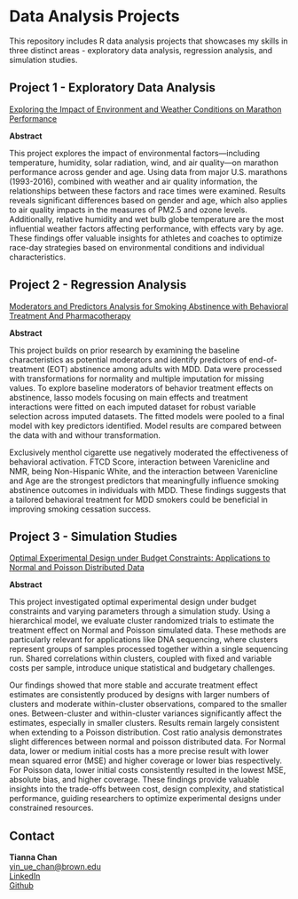 # Data Analysis Projects

This repository includes R data analysis projects that showcases my skills in three distinct areas - exploratory data analysis, regression analysis, and simulation studies.

## Project 1 - Exploratory Data Analysis

[Exploring the Impact of Environment and Weather Conditions on Marathon Performance](/Project1/README.md)

**Abstract**

This project explores the impact of environmental factors—including temperature, humidity, solar radiation, wind, and air quality—on marathon performance across gender and age. Using data from major U.S. marathons (1993-2016), combined with weather and air quality information, the relationships between these factors and race times were examined. Results reveals significant differences based on gender and age, which also applies to air quality impacts in the measures of PM2.5 and ozone levels. Additionally, relative humidity and wet bulb globe temperature are the most influential weather factors affecting performance, with effects vary by age. These findings offer valuable insights for athletes and coaches to optimize race-day strategies based on environmental conditions and individual characteristics.

## Project 2 - Regression Analysis

[Moderators and Predictors Analysis for Smoking Abstinence with Behavioral Treatment And Pharmacotherapy](/Project2/README.md)

**Abstract**

This project builds on prior research by examining the baseline characteristics as potential moderators and identify predictors of end-of-treatment (EOT) abstinence among adults with MDD. Data were processed with transformations for normality and multiple imputation for missing values. To explore baseline moderators of behavior treatment effects on abstinence, lasso models focusing on main effects and treatment interactions were fitted on each imputed dataset for robust variable selection across imputed datasets. The fitted models were pooled to a final model with key predictors identified. Model results are compared between the data with and withour transformation. 

Exclusively menthol cigarette use negatively moderated the effectiveness of behavioral activation. FTCD Score, interaction between Varenicline and NMR, being Non-Hispanic White, and the interaction between Varenicline and Age are the strongest predictors that meaningfully influence smoking abstinence outcomes in individuals with MDD. These findings suggests that a tailored behavioral treatment for MDD smokers could be beneficial in improving smoking cessation success.

## Project 3 - Simulation Studies

[Optimal Experimental Design under Budget Constraints: Applications to Normal and Poisson Distributed Data](/Project3/README.md)

**Abstract**

This project investigated optimal experimental design under budget constraints and varying parameters through a simulation study. Using a hierarchical model, we evaluate cluster randomized trials to estimate the treatment effect on Normal and Poisson simulated data. These methods are particularly relevant for applications like DNA sequencing, where clusters represent groups of samples processed together within a single sequencing run. Shared correlations within clusters, coupled with fixed and variable costs per sample, introduce unique statistical and budgetary challenges.

Our findings showed that more stable and accurate treatment effect estimates are consistently produced by designs with larger numbers of clusters and moderate within-cluster observations, compared to the smaller ones. Between-cluster and within-cluster variances significantly affect the estimates, especially in smaller clusters. Results remain largely consistent when extending to a Poisson distribution. Cost ratio analysis demonstrates slight differences between normal and poisson distributed data. For Normal data, lower or medium initial costs has a more precise result with lower mean squared error (MSE) and higher coverage or lower bias respectively. For Poisson data, lower initial costs consistently resulted in the lowest MSE, absolute bias, and higher coverage. These findings provide valuable insights into the trade-offs between cost, design complexity, and statistical performance, guiding researchers to optimize experimental designs under constrained resources.

## Contact
**Tianna Chan** \
yin_ue_chan@brown.edu \
[LinkedIn](http://linkedin.com/in/yin-ue-chan/) \
[Github](https://github.com/tiannachan)
